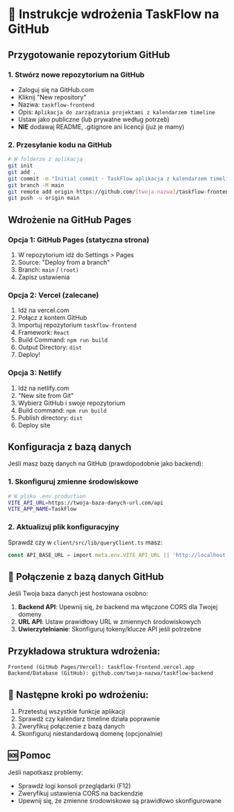 # 🚀 Instrukcje wdrożenia TaskFlow na GitHub

## Przygotowanie repozytorium GitHub

### 1. Stwórz nowe repozytorium na GitHub
- Zaloguj się na GitHub.com
- Kliknij "New repository"
- Nazwa: `taskflow-frontend`
- Opis: `Aplikacja do zarządzania projektami z kalendarzem timeline`
- Ustaw jako publiczne (lub prywatne według potrzeb)
- **NIE** dodawaj README, .gitignore ani licencji (już je mamy)

### 2. Przesyłanie kodu na GitHub

```bash
# W folderze z aplikacją
git init
git add .
git commit -m "Initial commit - TaskFlow aplikacja z kalendarzem timeline"
git branch -M main
git remote add origin https://github.com/[twoja-nazwa]/taskflow-frontend.git
git push -u origin main
```

## Wdrożenie na GitHub Pages

### Opcja 1: GitHub Pages (statyczna strona)
1. W repozytorium idź do Settings > Pages
2. Source: "Deploy from a branch"
3. Branch: `main` / `(root)`
4. Zapisz ustawienia

### Opcja 2: Vercel (zalecane)
1. Idź na vercel.com
2. Połącz z kontem GitHub
3. Importuj repozytorium `taskflow-frontend`
4. Framework: `React`
5. Build Command: `npm run build`
6. Output Directory: `dist`
7. Deploy!

### Opcja 3: Netlify
1. Idź na netlify.com
2. "New site from Git"
3. Wybierz GitHub i swoje repozytorium
4. Build command: `npm run build`
5. Publish directory: `dist`
6. Deploy site

## Konfiguracja z bazą danych

Jeśli masz bazę danych na GitHub (prawdopodobnie jako backend):

### 1. Skonfiguruj zmienne środowiskowe
```bash
# W pliku .env.production
VITE_API_URL=https://twoja-baza-danych-url.com/api
VITE_APP_NAME=TaskFlow
```

### 2. Aktualizuj plik konfiguracyjny
Sprawdź czy w `client/src/lib/queryClient.ts` masz:
```typescript
const API_BASE_URL = import.meta.env.VITE_API_URL || 'http://localhost:3000/api';
```

## 🔗 Połączenie z bazą danych GitHub

Jeśli Twoja baza danych jest hostowana osobno:

1. **Backend API**: Upewnij się, że backend ma włączone CORS dla Twojej domeny
2. **URL API**: Ustaw prawidłowy URL w zmiennych środowiskowych
3. **Uwierzytelnianie**: Skonfiguruj tokeny/klucze API jeśli potrzebne

## Przykładowa struktura wdrożenia:
```
Frontend (GitHub Pages/Vercel): taskflow-frontend.vercel.app
Backend/Database (GitHub): github.com/twoja-nazwa/taskflow-backend
```

## 📝 Następne kroki po wdrożeniu:
1. Przetestuj wszystkie funkcje aplikacji
2. Sprawdź czy kalendarz timeline działa poprawnie
3. Zweryfikuj połączenie z bazą danych
4. Skonfiguruj niestandardową domenę (opcjonalnie)

## 🆘 Pomoc
Jeśli napotkasz problemy:
- Sprawdź logi konsoli przeglądarki (F12)
- Zweryfikuj ustawienia CORS na backendzie
- Upewnij się, że zmienne środowiskowe są prawidłowo skonfigurowane